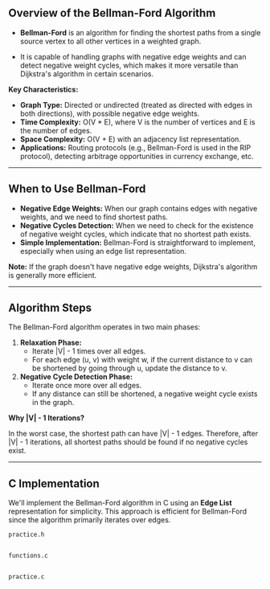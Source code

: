 ## Overview of the Bellman-Ford Algorithm

- **Bellman-Ford** is an algorithm for finding the shortest paths from a single source vertex to all other vertices in a weighted graph. 

- It is capable of handling graphs with negative edge weights and can detect negative weight cycles, which makes it more versatile than Dijkstra's algorithm in certain scenarios.

**Key Characteristics:**

- **Graph Type:** Directed or undirected (treated as directed with edges in both directions), with possible negative edge weights.
- **Time Complexity:** O(V * E), where V is the number of vertices and E is the number of edges.
- **Space Complexity:** O(V + E) with an adjacency list representation.
- **Applications:** Routing protocols (e.g., Bellman-Ford is used in the RIP protocol), detecting arbitrage opportunities in currency exchange, etc.

---

## When to Use Bellman-Ford

- **Negative Edge Weights:** When our graph contains edges with negative weights, and we need to find shortest paths.
- **Negative Cycles Detection:** When we need to check for the existence of negative weight cycles, which indicate that no shortest path exists.
- **Simple Implementation:** Bellman-Ford is straightforward to implement, especially when using an edge list representation.

**Note:** If the graph doesn't have negative edge weights, Dijkstra's algorithm is generally more efficient.

---

## Algorithm Steps

The Bellman-Ford algorithm operates in two main phases:

1. **Relaxation Phase:**
   - Iterate |V| - 1 times over all edges.
   - For each edge (u, v) with weight w, if the current distance to v can be shortened by going through u, update the distance to v.
2. **Negative Cycle Detection Phase:**
   - Iterate once more over all edges.
   - If any distance can still be shortened, a negative weight cycle exists in the graph.

**Why |V| - 1 Iterations?**

In the worst case, the shortest path can have |V| - 1 edges. Therefore, after |V| - 1 iterations, all shortest paths should be found if no negative cycles exist.

---

## C Implementation

We'll implement the Bellman-Ford algorithm in C using an **Edge List** representation for simplicity. This approach is efficient for Bellman-Ford since the algorithm primarily iterates over edges.

`practice.h`

```C
```

`functions.c`

```C
```

`practice.c`

```C
```

